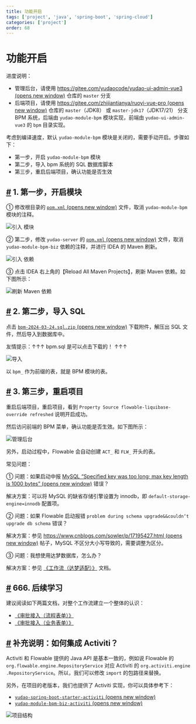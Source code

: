 ```yaml
---
title: 功能开启
tags: ['project', 'java', 'spring-boot', 'spring-cloud']
categories: ['project']
order: 68
---
```

# 功能开启

进度说明：

 * 管理后台，请使用 [https://gitee.com/yudaocode/yudao-ui-admin-vue3  (opens new window)](https://gitee.com/yudaocode/yudao-ui-admin-vue3) 仓库的 `master` 分支
* 后端项目，请使用 [https://gitee.com/zhijiantianya/ruoyi-vue-pro  (opens new window)](https://gitee.com/zhijiantianya/ruoyi-vue-pro) 仓库的 `master`（JDK8） 或 `master-jdk17`（JDK17/21） 分支
 BPM 系统，后端由 `yudao-module-bpm` 模块实现，前端由 `yudao-ui-admin-vue3` 的 `bpm` 目录实现。

 考虑到编译速度，默认 `yudao-module-bpm` 模块是关闭的，需要手动开启。步骤如下：

 * 第一步，开启 `yudao-module-bpm` 模块
* 第二步，导入 bpm 系统的 SQL 数据库脚本
* 第三步，重启后端项目，确认功能是否生效

 ## [#](#_1-第一步-开启模块) 1. 第一步，开启模块

 ① 修改根目录的 [`pom.xml`  (opens new window)](https://github.com/YunaiV/ruoyi-vue-pro/blob/master/pom.xml) 文件，取消 `yudao-module-bpm` 模块的注释。

 ![引入  模块](https://doc.iocoder.cn/img/%E5%B7%A5%E4%BD%9C%E6%B5%81%E6%89%8B%E5%86%8C/%E5%8A%9F%E8%83%BD%E5%BC%80%E5%90%AF/%E7%AC%AC%E4%B8%80%E6%AD%A5-01.png)

 ② 第二步，修改 `yudao-server` 的 [`pom.xml`  (opens new window)](https://github.com/YunaiV/ruoyi-vue-pro/blob/master/yudao-server/pom.xml) 文件，取消 `yudao-module-bpm-biz` 依赖的注释，并进行 IDEA 的 Maven 刷新。

 ![引入  依赖](https://doc.iocoder.cn/img/%E5%B7%A5%E4%BD%9C%E6%B5%81%E6%89%8B%E5%86%8C/%E5%8A%9F%E8%83%BD%E5%BC%80%E5%90%AF/%E7%AC%AC%E4%B8%80%E6%AD%A5-02.png)

 ③ 点击 IDEA 右上角的【Reload All Maven Projects】，刷新 Maven 依赖。如下图所示：

 ![刷新 Maven 依赖](https://doc.iocoder.cn/img/%E5%85%AC%E4%BC%97%E5%8F%B7%E6%89%8B%E5%86%8C/%E5%8A%9F%E8%83%BD%E5%BC%80%E5%90%AF/%E7%AC%AC%E4%B8%80%E6%AD%A5-03.png)

 ## [#](#_2-第二步-导入-sql) 2. 第二步，导入 SQL

 点击 [`bpm-2024-03-24.sql.zip`  (opens new window)](https://t.zsxq.com/150EPtWgV) 下载附件，解压出 SQL 文件，然后导入到数据库中。

 友情提示：↑↑↑ bpm.sql 是可以点击下载的！ ↑↑↑

 ![导入 ](https://doc.iocoder.cn/img/%E5%B7%A5%E4%BD%9C%E6%B5%81%E6%89%8B%E5%86%8C/%E5%8A%9F%E8%83%BD%E5%BC%80%E5%90%AF/SQL%E5%AF%BC%E5%85%A5.png)

 以 `bpm_` 作为前缀的表，就是 BPM 模块的表。

 ## [#](#_3-第三步-重启项目) 3. 第三步，重启项目

 重启后端项目，重启项目，看到 `Property Source flowable-liquibase-override refreshed` 说明开启成功。

 然后访问前端的 BPM 菜单，确认功能是否生效。如下图所示：

 ![管理后台](https://doc.iocoder.cn/img/%E5%B7%A5%E4%BD%9C%E6%B5%81%E6%89%8B%E5%86%8C/%E5%8A%9F%E8%83%BD%E6%BC%94%E7%A4%BA/%E7%AE%A1%E7%90%86%E5%90%8E%E5%8F%B0.png)

 另外，启动过程中，Flowable 会自动创建 `ACT_` 和 `FLW_` 开头的表。

 常见问题：

 ① 问题：如果启动中报 [MySQL “Specified key was too long; max key length is 1000 bytes”  (opens new window)](https://gitee.com/zhijiantianya/ruoyi-vue-pro/issues/I57FYM) 错误？

 解决方案：可以将 MySQL 的缺省存储引擎设置为 innodb，即 `default-storage-engine=innodb` 配置项。

 ② 问题：如果 Flowable 启动报错 `problem during schema upgrade&&couldn‘t upgrade db schema` 错误？

 解决方案：参见 [https://www.cnblogs.com/sowler/p/17195427.html  (opens new window)](https://www.cnblogs.com/sowler/p/17195427.html) 帖子，MySQL 不区分大小写导致的，需要调整为区分。

 ③ 问题：我想使用达梦数据库，怎么办？

 解决方案：参见 [《工作流（达梦适配）》](/bpm/dameng/) 文档。

 ## [#](#_666-后续学习) 666. 后续学习

 建议阅读如下两篇文档，对整个工作流建立一个整体的认识：

 * [《审批接入（流程表单）》](/bpm/use-bpm-form/)
* [《审批接入（业务表单）》](/bpm/use-business-form/)

 ## [#](#补充说明-如何集成-activiti) 补充说明：如何集成 Activiti？

 Activiti 和 Flowable 提供的 Java API 是基本一致的，例如说 Flowable 的 `org.flowable.engine.RepositoryService` 对应 Activiti 的 `org.activiti.engine .RepositoryService`。所以，我们可以修改 `import` 的包路径来替换。

 另外，在项目的老版本，我们也提供了 Activiti 实现，你可以具体参考下：

 * [`yudao-spring-boot-starter-activiti`  (opens new window)](https://gitee.com/zhijiantianya/ruoyi-vue-pro/tree/v1.6.2/yudao-framework/yudao-spring-boot-starter-activiti)
* [`yudao-module-bpm-biz-activiti`  (opens new window)](https://gitee.com/zhijiantianya/ruoyi-vue-pro/tree/v1.6.2/yudao-module-bpm/yudao-module-bpm-biz-activiti)

 ![项目结构](https://doc.iocoder.cn/img/%E5%B7%A5%E4%BD%9C%E6%B5%81%E6%89%8B%E5%86%8C/%E5%8A%9F%E8%83%BD%E5%BC%80%E5%90%AF/Activiti.png)

